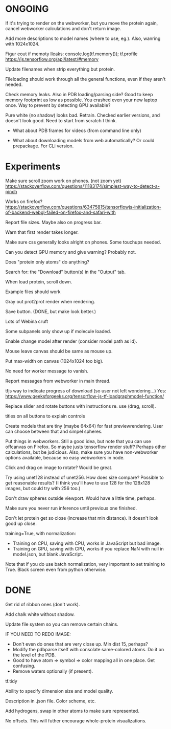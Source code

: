 ONGOING
=======

If it's trying to render on the webworker, but you move the protein again,
cancel webworker calculations and don't return image.

Add more descriptions to model names (where to use, eg.). Also, wanring with
1024x1024.

Figur eout if memoty lleaks:
  console.log(tf.memory());
  tf.profile
  https://js.tensorflow.org/api/latest/#memory

Update filenames when strip everything but protein.

Fileloading should work through all the general functions, even if they aren't
needed.

Check memory leaks. Also in PDB loading/parsing side? Good to keep memory footprint as low as possible. You crashed even your new laptop once. Way to prevent by detecting GPU available?

Pure white (no shadow) looks bad. Retrain. Checked earlier versions, and doesn't
look good. Need to start from scratch I think.

* What about PDB frames for videos (from command line only)

* What about downloading models from web automatically? Or could prepackage. For
CLi version.

Experiments
===========

Make sure scroll zoom work on phones. (not zoom yet)
  https://stackoverflow.com/questions/11183174/simplest-way-to-detect-a-pinch

Works on firefox?
  https://stackoverflow.com/questions/63475815/tensorflowjs-initialization-of-backend-webgl-failed-on-firefox-and-safari-with

Report file sizes. Maybe also on progress bar.

Warn that first render takes longer.

Make sure css generally looks alright on phones. Some touchups needed.

Can you detect GPU memory and give warning? Probably not.

Does "protein only atoms" do anything?

Search for: the "Download" button(s) in the "Output" tab.

When load protein, scroll down.

Example files should work

Gray out prot2prot render when rendering.

Save button. (DONE, but make look better.)

Lots of Webina cruft

Some subpanels only show up if molecule loaded.

Enable change model after render (consider model path as id).

Mouse leave canvas should be same as mouse up.

Put max-width on canvas (1024x1024 too big).

No need for worker message to vanish.

Report messages from webworker in main thread.

tfjs way to indicate progress of download (so user not left wondering...)
  Yes: https://www.geeksforgeeks.org/tensorflow-js-tf-loadgraphmodel-function/

Replace slider and rotate buttons with instructions re. use (drag, scroll).

titles on all buttons to explain controls

Create models that are tiny (maybe 64x64) for fast previewrendering. User can
choose between that and simpel spheres.

Put things in webworkers. Still a good idea, but note that you can use offcanvas
  on Firefox. So maybe justs tensorflow render stuff? Perhaps other
  calculations, but be judicious. Also, make sure you have non-webworker options
  available, because no easy webworkers in node. 

Click and drag on image to rotate? Would be great.

Try using unet128 instead of unet256. How does size compare? Possible to get
reasonable results? (I think you'll have to use 128 for the 128x128 images, but
could try with 256 too.)

Don't draw spheres outside viewport. Would have a little time, perhaps.

Make sure you never run inference until previous one finished.

Don't let protein get so close (increase that min distance). It doesn't look
good up close.

training=True, with normalization:

- Training on CPU, saving with CPU, works in JavaScript but bad image.
- Training on GPU, saving with CPU, works if you replace NaN with null in
  model.json, but blank JavaScript.

Note that if you do use batch normalization, very important to set training to
True. Black screen even from python otherwise.

DONE
====

Get rid of ribbon ones (don't work).

Add chalk white without shadow.

Update file system so you can remove certain chains.

IF YOU NEED TO REDO IMAGE:

- Don't even do ones that are very close up. Min dist 15, perhaps?
- Modify the pdbparse itself with consolate same-colored atoms. Do it on the
  level of the PDB.
- Good to have atom => symbol => color mapping all in one place. Get confusing.
- Remove waters optionally (if present).

tf.tidy

Ability to specify dimension size and model quality.

Description in .json file. Color scheme, etc.

Add hydrogens, swap in other atoms to make sure represented.

No offsets. This will futher encourage whole-protein visualizations.

